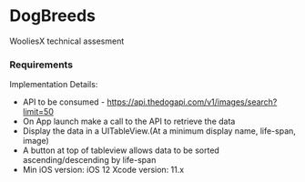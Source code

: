 # DogBreeds
WooliesX technical assesment


### Requirements
Implementation Details:

- API to be consumed - https://api.thedogapi.com/v1/images/search?limit=50
- On App launch make a call to the API to retrieve the data
- Display the data in a UITableView.(At a minimum display name, life-span, image)
- A button at top of tableview allows data to be sorted ascending/descending by life-span
- Min iOS version: iOS 12 Xcode version: 11.x